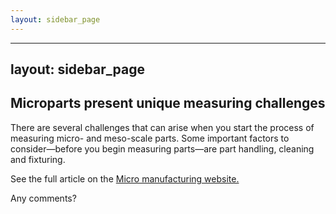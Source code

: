 ```yaml
---
layout: sidebar_page
---
```


---
layout: sidebar_page
---

## Microparts present unique measuring challenges 

There are several challenges that can arise when you start the process of measuring micro- and meso-scale parts. Some important factors to consider—before you begin measuring parts—are part handling, cleaning and fixturing.
<!--break-->
See the full article on the [Micro manufacturing website.](http://www.micromanufacturing.com/showthread.php?p=703)  

Any comments?